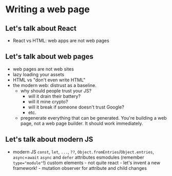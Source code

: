 # Writing a web page

## Let's talk about React

- React vs HTML: web apps are not web pages

## Let's talk about web pages

- web pages are not web sites
- lazy loading your assets
- HTML vs "don't even write HTML"
- the modern web: distrust as a baseline.
    - why should people trust your JS?
        - will it drain their battery?
        - will it mine crypto?
        - will it break if someone doesn't trust Google?
        - etc.
    - pregenerate everything that can be generated. You're building a web page, not a web page builder. It should work immediately.

## Let's talk about modern JS

- modern JS
    `const`, `let`, `...`, `??`, `Object.fromEntries`/`Object.entries`, `async`+`await`
    `async` and `defer` attributes
    esmodules (remember `type="module"`!)
    custom elements
        - not quite react
        - let's invent a new framework!
            - mutation observer for attribute and child changes

